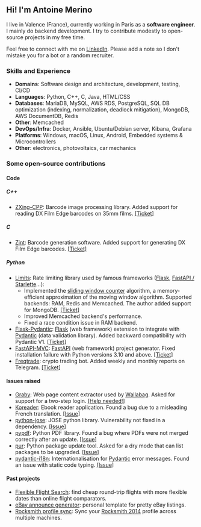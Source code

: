 ## Hi! I'm Antoine Merino

I live in Valence (France), currently working in Paris as a **software engineer**. I mainly do backend development. I try to contribute modestly to open-source projects in my free time.

<!--
**Merinorus/Merinorus** is a ✨ _special_ ✨ repository because its `README.md` (this file) appears on your GitHub profile.

Here are some ideas to get you started:

- 🔭 I’m currently working on ...
- 🌱 I’m currently learning ...
- 👯 I’m looking to collaborate on ...
- 🤔 I’m looking for help with ...
- 💬 Ask me about ...
- 📫 How to reach me: ...
- 😄 Pronouns: ...
- ⚡ Fun fact: ...
-->

Feel free to connect with me on [LinkedIn](https://www.linkedin.com/in/antoine-merino/). Please add a note so I don't mistake you for a bot or a random recruiter.

### Skills and Experience

- **Domains**: Software design and architecture, development, testing, CI/CD
- **Languages**: Python, C++, C, Java, HTML/CSS
- **Databases**: MariaDB, MySQL, AWS RDS, PostgreSQL, SQL DB optimization (indexing, normalization, deadlock mitigation), MongoDB, AWS DocumentDB, Redis
- **Other**: Memcached
- **DevOps/Infra**: Docker, Ansible, Ubuntu/Debian server, Kibana, Grafana
- **Platforms**: Windows, macOS, Linux, Android, Embedded systems & Microcontrollers
- **Other**: electronics, photovoltaics, car mechanics


### Some open-source contributions
#### Code

##### C++
- [ZXing-CPP](https://github.com/zxing-cpp/zxing-cpp): Barcode image processing library. Added support for reading DX Film Edge barcodes on 35mm films. [[Ticket]](https://github.com/zxing-cpp/zxing-cpp/issues/662)


##### C
- [Zint](https://github.com/zint/zint): Barcode generation software. Added support for generating DX Film Edge barcodes. [[Ticket]](https://sourceforge.net/p/zint/tickets/327/)

##### Python
- [Limits](https://github.com/alisaifee/limits): Rate limiting library used by famous frameworks ([Flask](https://github.com/alisaifee/flask-limiter), [FastAPI / Starlette](https://github.com/laurentS/slowapi)...):
  - Implemented the [sliding window counter](https://blog.cloudflare.com/counting-things-a-lot-of-different-things/) algorithm, a memory-efficient approximation of the moving window algorithm. Supported backends: RAM, Redis and Memcached. The author added support for MongoDB. [[Ticket]](https://github.com/alisaifee/limits/discussions/245)
  - Improved Memcached backend's performance.
  - Fixed a race condition issue in RAM backend.
- [Flask-Pydantic](https://github.com/bauerji/flask-pydantic): [Flask](https://github.com/pallets/flask) (web framework) extension to integrate with [Pydantic](https://github.com/pydantic/pydantic) (data validation library). Added backward compatibility with Pydantic V1. [[Ticket]](https://github.com/bauerji/flask-pydantic/issues/90)
- [FastAPI-MVC](https://github.com/fastapi-mvc/fastapi-mvc): [FastAPI](https://github.com/tiangolo/fastapi) (web framework) project generator. Fixed installation failure with Python versions 3.10 and above. [[Ticket]](https://github.com/fastapi-mvc/fastapi-mvc/issues/60)
- [Freqtrade](https://github.com/freqtrade/freqtrade): crypto trading bot. Added weekly and monthly reports on Telegram. [[Ticket]](https://github.com/freqtrade/freqtrade/issues/5527)

#### Issues raised
- [Graby](https://github.com/j0k3r/graby): Web page content extractor used by [Wallabag](https://github.com/wallabag/wallabag). Asked for support for a two-step login. [[Help needed!]](https://github.com/j0k3r/graby/issues/326)
- [Koreader](https://github.com/koreader/koreader): Ebook reader application. Found a bug due to a misleading French translation. [[Issue]](https://github.com/koreader/koreader/issues/10650)
- [python-jose](https://github.com/mpdavis/python-jose): JOSE python library. Vulnerability not fixed in a dependency. [[Issue]](https://github.com/mpdavis/python-jose/issues/341)
- [pypdf](https://github.com/py-pdf/pypdf): Python PDF library. Found a bug where PDFs were not merged correctly after an update. [[Issue]](https://github.com/py-pdf/pypdf/issues/1344)
- [pur](https://github.com/alanhamlett/pip-update-requirements): Python package update tool. Asked for a dry mode that can list packages to be upgraded. [[Issue]](https://github.com/alanhamlett/pip-update-requirements/issues/50)
- [pydantic-i18n](https://github.com/boardpack/pydantic-i18n): Internationalisation for [Pydantic](https://github.com/pydantic/pydantic) error messages. Found an issue with static code typing. [[Issue]](https://github.com/boardpack/pydantic-i18n/issues/74)

#### Past projects
- [Flexible Flight Search](https://github.com/Merinorus/fff): find cheap round-trip flights with more flexible dates than online flight comparators.
- [eBay announce generator](https://github.com/Merinorus/ebay-announce-generator): personal template for pretty eBay listings.
- [Rocksmith profile sync](https://github.com/Merinorus/rocksmith-profile-sync): Sync your [Rocksmith 2014](https://en.wikipedia.org/wiki/Rocksmith_2014) profile across multiple machines.
